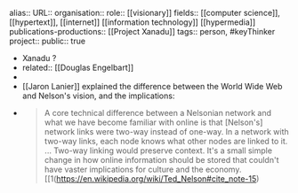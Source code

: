 alias::
URL::
organisation::
role:: [[visionary]] 
fields:: [[computer science]], [[hypertext]], [[internet]] [[information technology]] [[hypermedia]] 
publications-productions:: [[Project Xanadu]] 
tags:: person, #keyThinker 
project::
public:: true

- Xanadu ?
- related:: [[Douglas Engelbart]]
-
- [[Jaron Lanier]] explained the difference between the World Wide Web and Nelson's vision, and the implications:
- >A core technical difference between a Nelsonian network and what we have become familiar with online is that [Nelson's] network links were two-way instead of one-way. In a network with two-way links, each node knows what other nodes are linked to it. ... Two-way linking would preserve context. It's a small simple change in how online information should be stored that couldn't have vaster implications for culture and the economy.[[1(https://en.wikipedia.org/wiki/Ted_Nelson#cite_note-15)